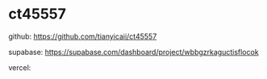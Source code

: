 # ct45557


github:
    https://github.com/tianyicaii/ct45557

supabase:
    https://supabase.com/dashboard/project/wbbgzrkaguctisflocok

vercel:
    